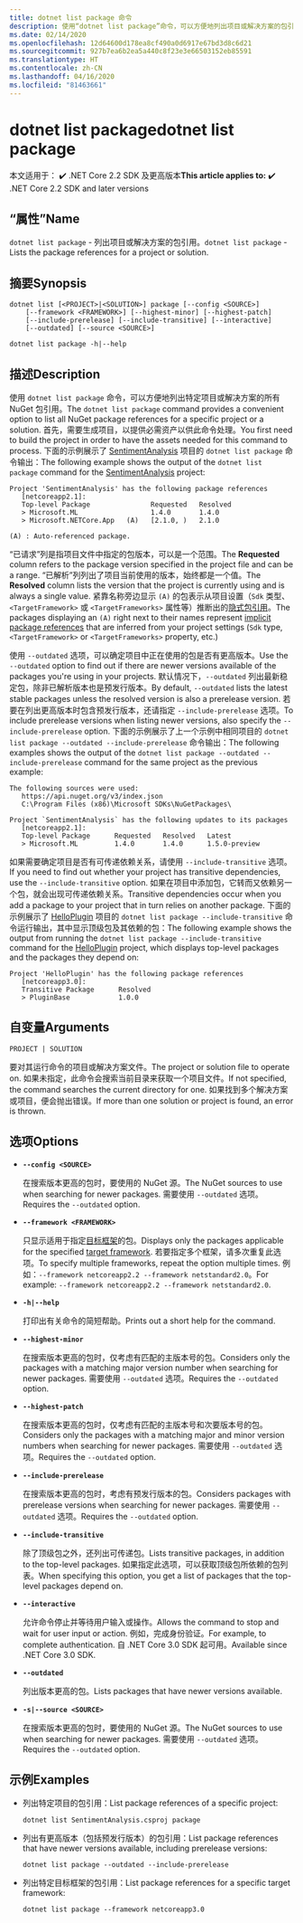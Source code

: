 ```yaml
---
title: dotnet list package 命令
description: 使用“dotnet list package”命令，可以方便地列出项目或解决方案的包引用。
ms.date: 02/14/2020
ms.openlocfilehash: 12d64600d178ea8cf490a0d6917e67bd3d8c6d21
ms.sourcegitcommit: 927b7ea6b2ea5a440c8f23e3e66503152eb85591
ms.translationtype: HT
ms.contentlocale: zh-CN
ms.lasthandoff: 04/16/2020
ms.locfileid: "81463661"
---
```

# <a name="dotnet-list-package"></a><span data-ttu-id="276c7-103">dotnet list package</span><span class="sxs-lookup"><span data-stu-id="276c7-103">dotnet list package</span></span>

<span data-ttu-id="276c7-104">本文适用于： ✔️ .NET Core 2.2 SDK 及更高版本</span><span class="sxs-lookup"><span data-stu-id="276c7-104">**This article applies to:** ✔️ .NET Core 2.2 SDK and later versions</span></span>

## <a name="name"></a><span data-ttu-id="276c7-105">“属性”</span><span class="sxs-lookup"><span data-stu-id="276c7-105">Name</span></span>

<span data-ttu-id="276c7-106">`dotnet list package` - 列出项目或解决方案的包引用。</span><span class="sxs-lookup"><span data-stu-id="276c7-106">`dotnet list package` - Lists the package references for a project or solution.</span></span>

## <a name="synopsis"></a><span data-ttu-id="276c7-107">摘要</span><span class="sxs-lookup"><span data-stu-id="276c7-107">Synopsis</span></span>

```dotnetcli
dotnet list [<PROJECT>|<SOLUTION>] package [--config <SOURCE>]
    [--framework <FRAMEWORK>] [--highest-minor] [--highest-patch]
    [--include-prerelease] [--include-transitive] [--interactive]
    [--outdated] [--source <SOURCE>]

dotnet list package -h|--help
```

## <a name="description"></a><span data-ttu-id="276c7-108">描述</span><span class="sxs-lookup"><span data-stu-id="276c7-108">Description</span></span>

<span data-ttu-id="276c7-109">使用 `dotnet list package` 命令，可以方便地列出特定项目或解决方案的所有 NuGet 包引用。</span><span class="sxs-lookup"><span data-stu-id="276c7-109">The `dotnet list package` command provides a convenient option to list all NuGet package references for a specific project or a solution.</span></span> <span data-ttu-id="276c7-110">首先，需要生成项目，以提供必需资产以供此命令处理。</span><span class="sxs-lookup"><span data-stu-id="276c7-110">You first need to build the project in order to have the assets needed for this command to process.</span></span> <span data-ttu-id="276c7-111">下面的示例展示了 [SentimentAnalysis](https://github.com/dotnet/samples/tree/master/machine-learning/tutorials/SentimentAnalysis) 项目的 `dotnet list package` 命令输出：</span><span class="sxs-lookup"><span data-stu-id="276c7-111">The following example shows the output of the `dotnet list package` command for the [SentimentAnalysis](https://github.com/dotnet/samples/tree/master/machine-learning/tutorials/SentimentAnalysis) project:</span></span>

```output
Project 'SentimentAnalysis' has the following package references
   [netcoreapp2.1]:
   Top-level Package               Requested   Resolved
   > Microsoft.ML                  1.4.0       1.4.0
   > Microsoft.NETCore.App   (A)   [2.1.0, )   2.1.0

(A) : Auto-referenced package.
```

<span data-ttu-id="276c7-112">“已请求”列是指项目文件中指定的包版本，可以是一个范围。</span><span class="sxs-lookup"><span data-stu-id="276c7-112">The **Requested** column refers to the package version specified in the project file and can be a range.</span></span> <span data-ttu-id="276c7-113">“已解析”列列出了项目当前使用的版本，始终都是一个值。</span><span class="sxs-lookup"><span data-stu-id="276c7-113">The **Resolved** column lists the version that the project is currently using and is always a single value.</span></span> <span data-ttu-id="276c7-114">紧靠名称旁边显示 `(A)` 的包表示从项目设置（`Sdk` 类型、`<TargetFramework>` 或 `<TargetFrameworks>` 属性等）推断出的[隐式包引用](csproj.md#implicit-package-references)。</span><span class="sxs-lookup"><span data-stu-id="276c7-114">The packages displaying an `(A)` right next to their names represent [implicit package references](csproj.md#implicit-package-references) that are inferred from your project settings (`Sdk` type, `<TargetFramework>` or `<TargetFrameworks>` property, etc.)</span></span>

<span data-ttu-id="276c7-115">使用 `--outdated` 选项，可以确定项目中正在使用的包是否有更高版本。</span><span class="sxs-lookup"><span data-stu-id="276c7-115">Use the `--outdated` option to find out if there are newer versions available of the packages you're using in your projects.</span></span> <span data-ttu-id="276c7-116">默认情况下，`--outdated` 列出最新稳定包，除非已解析版本也是预发行版本。</span><span class="sxs-lookup"><span data-stu-id="276c7-116">By default, `--outdated` lists the latest stable packages unless the resolved version is also a prerelease version.</span></span> <span data-ttu-id="276c7-117">若要在列出更高版本时包含预发行版本，还请指定 `--include-prerelease` 选项。</span><span class="sxs-lookup"><span data-stu-id="276c7-117">To include prerelease versions when listing newer versions, also specify the `--include-prerelease` option.</span></span> <span data-ttu-id="276c7-118">下面的示例展示了上一个示例中相同项目的 `dotnet list package --outdated --include-prerelease` 命令输出：</span><span class="sxs-lookup"><span data-stu-id="276c7-118">The following examples shows the output of the `dotnet list package --outdated --include-prerelease` command for the same project as the previous example:</span></span>

```output
The following sources were used:
   https://api.nuget.org/v3/index.json
   C:\Program Files (x86)\Microsoft SDKs\NuGetPackages\

Project `SentimentAnalysis` has the following updates to its packages
   [netcoreapp2.1]:
   Top-level Package      Requested   Resolved   Latest
   > Microsoft.ML         1.4.0       1.4.0      1.5.0-preview
```

<span data-ttu-id="276c7-119">如果需要确定项目是否有可传递依赖关系，请使用 `--include-transitive` 选项。</span><span class="sxs-lookup"><span data-stu-id="276c7-119">If you need to find out whether your project has transitive dependencies, use the `--include-transitive` option.</span></span> <span data-ttu-id="276c7-120">如果在项目中添加包，它转而又依赖另一个包，就会出现可传递依赖关系。</span><span class="sxs-lookup"><span data-stu-id="276c7-120">Transitive dependencies occur when you add a package to your project that in turn relies on another package.</span></span> <span data-ttu-id="276c7-121">下面的示例展示了 [HelloPlugin](https://github.com/dotnet/samples/tree/master/core/extensions/AppWithPlugin/HelloPlugin) 项目的 `dotnet list package --include-transitive` 命令运行输出，其中显示顶级包及其依赖的包：</span><span class="sxs-lookup"><span data-stu-id="276c7-121">The following example shows the output from running the `dotnet list package --include-transitive` command for the [HelloPlugin](https://github.com/dotnet/samples/tree/master/core/extensions/AppWithPlugin/HelloPlugin) project, which displays top-level packages and the packages they depend on:</span></span>

```output
Project 'HelloPlugin' has the following package references
   [netcoreapp3.0]:
   Transitive Package      Resolved
   > PluginBase            1.0.0
```

## <a name="arguments"></a><span data-ttu-id="276c7-122">自变量</span><span class="sxs-lookup"><span data-stu-id="276c7-122">Arguments</span></span>

`PROJECT | SOLUTION`

<span data-ttu-id="276c7-123">要对其运行命令的项目或解决方案文件。</span><span class="sxs-lookup"><span data-stu-id="276c7-123">The project or solution file to operate on.</span></span> <span data-ttu-id="276c7-124">如果未指定，此命令会搜索当前目录来获取一个项目文件。</span><span class="sxs-lookup"><span data-stu-id="276c7-124">If not specified, the command searches the current directory for one.</span></span> <span data-ttu-id="276c7-125">如果找到多个解决方案或项目，便会抛出错误。</span><span class="sxs-lookup"><span data-stu-id="276c7-125">If more than one solution or project is found, an error is thrown.</span></span>

## <a name="options"></a><span data-ttu-id="276c7-126">选项</span><span class="sxs-lookup"><span data-stu-id="276c7-126">Options</span></span>

- **`--config <SOURCE>`**

  <span data-ttu-id="276c7-127">在搜索版本更高的包时，要使用的 NuGet 源。</span><span class="sxs-lookup"><span data-stu-id="276c7-127">The NuGet sources to use when searching for newer packages.</span></span> <span data-ttu-id="276c7-128">需要使用 `--outdated` 选项。</span><span class="sxs-lookup"><span data-stu-id="276c7-128">Requires the `--outdated` option.</span></span>

- **`--framework <FRAMEWORK>`**

  <span data-ttu-id="276c7-129">只显示适用于指定[目标框架](../../standard/frameworks.md)的包。</span><span class="sxs-lookup"><span data-stu-id="276c7-129">Displays only the packages applicable for the specified [target framework](../../standard/frameworks.md).</span></span> <span data-ttu-id="276c7-130">若要指定多个框架，请多次重复此选项。</span><span class="sxs-lookup"><span data-stu-id="276c7-130">To specify multiple frameworks, repeat the option multiple times.</span></span> <span data-ttu-id="276c7-131">例如：`--framework netcoreapp2.2 --framework netstandard2.0`。</span><span class="sxs-lookup"><span data-stu-id="276c7-131">For example: `--framework netcoreapp2.2 --framework netstandard2.0`.</span></span>

- **`-h|--help`**

  <span data-ttu-id="276c7-132">打印出有关命令的简短帮助。</span><span class="sxs-lookup"><span data-stu-id="276c7-132">Prints out a short help for the command.</span></span>

- **`--highest-minor`**

  <span data-ttu-id="276c7-133">在搜索版本更高的包时，仅考虑有匹配的主版本号的包。</span><span class="sxs-lookup"><span data-stu-id="276c7-133">Considers only the packages with a matching major version number when searching for newer packages.</span></span> <span data-ttu-id="276c7-134">需要使用 `--outdated` 选项。</span><span class="sxs-lookup"><span data-stu-id="276c7-134">Requires the `--outdated` option.</span></span>

- **`--highest-patch`**

  <span data-ttu-id="276c7-135">在搜索版本更高的包时，仅考虑有匹配的主版本号和次要版本号的包。</span><span class="sxs-lookup"><span data-stu-id="276c7-135">Considers only the packages with a matching major and minor version numbers when searching for newer packages.</span></span> <span data-ttu-id="276c7-136">需要使用 `--outdated` 选项。</span><span class="sxs-lookup"><span data-stu-id="276c7-136">Requires the `--outdated` option.</span></span>

- **`--include-prerelease`**

  <span data-ttu-id="276c7-137">在搜索版本更高的包时，考虑有预发行版本的包。</span><span class="sxs-lookup"><span data-stu-id="276c7-137">Considers packages with prerelease versions when searching for newer packages.</span></span> <span data-ttu-id="276c7-138">需要使用 `--outdated` 选项。</span><span class="sxs-lookup"><span data-stu-id="276c7-138">Requires the `--outdated` option.</span></span>

- **`--include-transitive`**

  <span data-ttu-id="276c7-139">除了顶级包之外，还列出可传递包。</span><span class="sxs-lookup"><span data-stu-id="276c7-139">Lists transitive packages, in addition to the top-level packages.</span></span> <span data-ttu-id="276c7-140">如果指定此选项，可以获取顶级包所依赖的包列表。</span><span class="sxs-lookup"><span data-stu-id="276c7-140">When specifying this option, you get a list of packages that the top-level packages depend on.</span></span>

- **`--interactive`**

  <span data-ttu-id="276c7-141">允许命令停止并等待用户输入或操作。</span><span class="sxs-lookup"><span data-stu-id="276c7-141">Allows the command to stop and wait for user input or action.</span></span> <span data-ttu-id="276c7-142">例如，完成身份验证。</span><span class="sxs-lookup"><span data-stu-id="276c7-142">For example, to complete authentication.</span></span> <span data-ttu-id="276c7-143">自 .NET Core 3.0 SDK 起可用。</span><span class="sxs-lookup"><span data-stu-id="276c7-143">Available since .NET Core 3.0 SDK.</span></span>

- **`--outdated`**

  <span data-ttu-id="276c7-144">列出版本更高的包。</span><span class="sxs-lookup"><span data-stu-id="276c7-144">Lists packages that have newer versions available.</span></span>

- **`-s|--source <SOURCE>`**

  <span data-ttu-id="276c7-145">在搜索版本更高的包时，要使用的 NuGet 源。</span><span class="sxs-lookup"><span data-stu-id="276c7-145">The NuGet sources to use when searching for newer packages.</span></span> <span data-ttu-id="276c7-146">需要使用 `--outdated` 选项。</span><span class="sxs-lookup"><span data-stu-id="276c7-146">Requires the `--outdated` option.</span></span>

## <a name="examples"></a><span data-ttu-id="276c7-147">示例</span><span class="sxs-lookup"><span data-stu-id="276c7-147">Examples</span></span>

- <span data-ttu-id="276c7-148">列出特定项目的包引用：</span><span class="sxs-lookup"><span data-stu-id="276c7-148">List package references of a specific project:</span></span>

  ```dotnetcli
  dotnet list SentimentAnalysis.csproj package
  ```

- <span data-ttu-id="276c7-149">列出有更高版本（包括预发行版本）的包引用：</span><span class="sxs-lookup"><span data-stu-id="276c7-149">List package references that have newer versions available, including prerelease versions:</span></span>

  ```dotnetcli
  dotnet list package --outdated --include-prerelease
  ```

- <span data-ttu-id="276c7-150">列出特定目标框架的包引用：</span><span class="sxs-lookup"><span data-stu-id="276c7-150">List package references for a specific target framework:</span></span>

  ```dotnetcli
  dotnet list package --framework netcoreapp3.0
  ```
